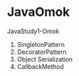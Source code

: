 # JavaOmok
JavaStudy1-Omok

1. SingletonPattern
2. DecoratorPattern
3. Object Serialization
4. CallbackMethod
